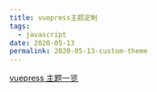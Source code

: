 ```yaml
---
title: vuepress主题定制
tags:
  - javascript
date: 2020-05-13
permalink: 2020-05-13-custom-theme
---
```


[vuepress 主题一览](https://jamstackthemes.dev/ssg/vuepress/)
